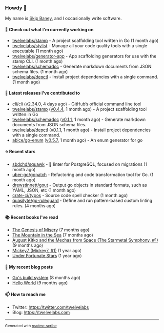 ### Howdy 👋

My name is [Skip Baney](https://twelvelabs.com), and I occasionally write software.

#### 👷 Check out what I'm currently working on

- [twelvelabs/stamp](https://github.com/twelvelabs/stamp) - A project scaffolding tool written in Go (1 month ago)
- [twelvelabs/stylist](https://github.com/twelvelabs/stylist) - Manage all your code quality tools with a single executable (1 month ago)
- [twelvelabs/generator-app](https://github.com/twelvelabs/generator-app) - App scaffolding generators for use with the stamp CLI. (1 month ago)
- [twelvelabs/schemadoc](https://github.com/twelvelabs/schemadoc) - Generate markdown documents from JSON schema files. (1 month ago)
- [twelvelabs/depctl](https://github.com/twelvelabs/depctl) - Install project dependencies with a single command. (1 month ago)

#### 🔭 Latest releases I've contributed to

- [cli/cli](https://github.com/cli/cli) ([v2.34.0](https://github.com/cli/cli/releases/tag/v2.34.0), 4 days ago) - GitHub’s official command line tool
- [twelvelabs/stamp](https://github.com/twelvelabs/stamp) ([v0.4.4](https://github.com/twelvelabs/stamp/releases/tag/v0.4.4), 1 month ago) - A project scaffolding tool written in Go
- [twelvelabs/schemadoc](https://github.com/twelvelabs/schemadoc) ([v0.1.1](https://github.com/twelvelabs/schemadoc/releases/tag/v0.1.1), 1 month ago) - Generate markdown documents from JSON schema files.
- [twelvelabs/depctl](https://github.com/twelvelabs/depctl) ([v0.1.1](https://github.com/twelvelabs/depctl/releases/tag/v0.1.1), 1 month ago) - Install project dependencies with a single command.
- [abice/go-enum](https://github.com/abice/go-enum) ([v0.5.7](https://github.com/abice/go-enum/releases/tag/v0.5.7), 1 month ago) - An enum generator for go

#### ⭐ Recent stars

- [sbdchd/squawk](https://github.com/sbdchd/squawk) - 🐘 linter for PostgreSQL, focused on migrations (1 month ago)
- [uber-go/gopatch](https://github.com/uber-go/gopatch) - Refactoring and code transformation tool for Go. (1 month ago)
- [drewstinnett/gout](https://github.com/drewstinnett/gout) - Output go objects in standard formats, such as YAML, JSON, etc (1 month ago)
- [crate-ci/typos](https://github.com/crate-ci/typos) - Source code spell checker (1 month ago)
- [quasilyte/go-ruleguard](https://github.com/quasilyte/go-ruleguard) - Define and run pattern-based custom linting rules. (4 months ago)

#### 📚 Recent books I've read

- [The Genesis of Misery](https://www.goodreads.com/review/show/4961676783?utm_medium=api&amp;utm_source=rss) (7 months ago)
- [The Mountain in the Sea](https://www.goodreads.com/review/show/5027288300?utm_medium=api&amp;utm_source=rss) (7 months ago)
- [August Kitko and the Mechas from Space (The Starmetal Symphony, #1)](https://www.goodreads.com/review/show/5100246985?utm_medium=api&amp;utm_source=rss) (9 months ago)
- [Mickey7 (Mickey7, #1)](https://www.goodreads.com/review/show/4962790910?utm_medium=api&amp;utm_source=rss) (1 year ago)
- [Under Fortunate Stars](https://www.goodreads.com/review/show/4813809207?utm_medium=api&amp;utm_source=rss) (1 year ago)

#### 📜 My recent blog posts

- [Go&#39;s build system](https://twelvelabs.com/2023/01/02/go-build-system/) (8 months ago)
- [Hello World](https://twelvelabs.com/2022/11/20/hello-world/) (9 months ago)

#### 📫 How to reach me

- Twitter: <https://twitter.com/twelvelabs>
- Blog: <https://twelvelabs.com>

---

<sup>Generated with [readme-scribe](https://github.com/muesli/readme-scribe)</sup>

